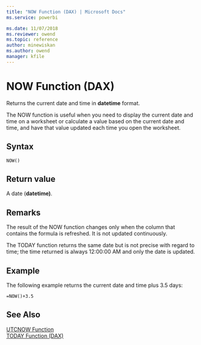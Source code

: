 ```yaml
---
title: "NOW Function (DAX) | Microsoft Docs"
ms.service: powerbi 

ms.date: 11/07/2018
ms.reviewer: owend
ms.topic: reference
author: minewiskan
ms.author: owend
manager: kfile
---
```

# NOW Function (DAX)
Returns the current date and time in **datetime** format.  
  
The NOW function is useful when you need to display the current date and time on a worksheet or calculate a value based on the current date and time, and have that value updated each time you open the worksheet.  
  
## Syntax  
  
```dax
NOW()  
```
  
## Return value  
A date (**datetime)**.  
  
## Remarks  

The result of the NOW function changes only when the column that contains the formula is refreshed. It is not updated continuously.  
  
The TODAY function returns the same date but is not precise with regard to time; the time returned is always 12:00:00 AM and only the date is updated.  
  
## Example  
The following example returns the current date and time plus 3.5 days:  
  
```dax
=NOW()+3.5  
```
  
## See Also  
[UTCNOW Function](utcnow-function-dax.md)   
[TODAY Function &#40;DAX&#41;](today-function-dax.md)  
  
